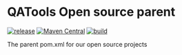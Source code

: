 # QATools Open source parent

[![release](http://github-release-version.herokuapp.com/github/qatools/opensource-parent/release.svg?style=flat)](https://github.com/qatools/opensource-parent/releases/latest)
[![Maven Central](https://maven-badges.herokuapp.com/maven-central/ru.qatools/opensource-parent/badge.svg?style=flat)](https://maven-badges.herokuapp.com/maven-central/ru.qatools/opensource-parent)
[![build](https://img.shields.io/jenkins/s/http/ci.qatools.ru/opensource-parent_master-deploy.svg?style=flat)](http://ci.qatools.ru/job/opensource-parent_master-deploy/lastBuild/)

The parent pom.xml for our open source projects
